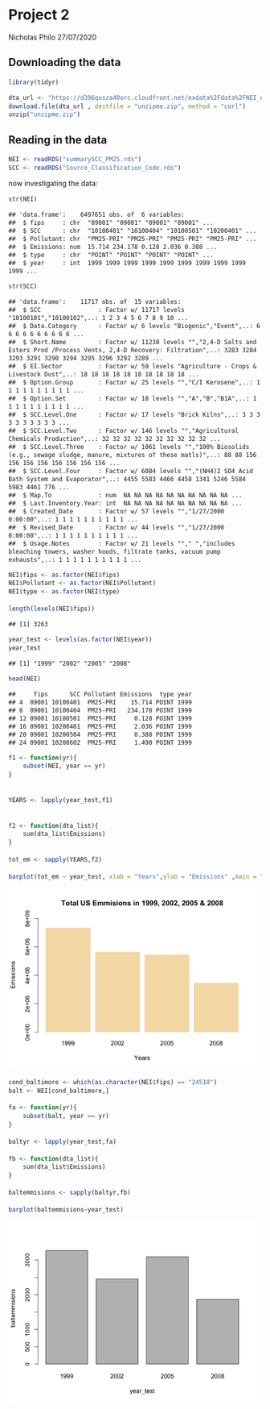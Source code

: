 Project 2
================
Nicholas Philo
27/07/2020

## Downloading the data

``` r
library(tidyr)
```

``` r
dta_url <- "https://d396qusza40orc.cloudfront.net/exdata%2Fdata%2FNEI_data.zip"
download.file(dta_url , destfile = "unzipme.zip", method = "curl")
unzip("unzipme.zip")
```

## Reading in the data

``` r
NEI <- readRDS("summarySCC_PM25.rds")
SCC <- readRDS("Source_Classification_Code.rds")
```

now investigating the data:

``` r
str(NEI)
```

    ## 'data.frame':    6497651 obs. of  6 variables:
    ##  $ fips     : chr  "09001" "09001" "09001" "09001" ...
    ##  $ SCC      : chr  "10100401" "10100404" "10100501" "10200401" ...
    ##  $ Pollutant: chr  "PM25-PRI" "PM25-PRI" "PM25-PRI" "PM25-PRI" ...
    ##  $ Emissions: num  15.714 234.178 0.128 2.036 0.388 ...
    ##  $ type     : chr  "POINT" "POINT" "POINT" "POINT" ...
    ##  $ year     : int  1999 1999 1999 1999 1999 1999 1999 1999 1999 1999 ...

``` r
str(SCC)
```

    ## 'data.frame':    11717 obs. of  15 variables:
    ##  $ SCC                : Factor w/ 11717 levels "10100101","10100102",..: 1 2 3 4 5 6 7 8 9 10 ...
    ##  $ Data.Category      : Factor w/ 6 levels "Biogenic","Event",..: 6 6 6 6 6 6 6 6 6 6 ...
    ##  $ Short.Name         : Factor w/ 11238 levels "","2,4-D Salts and Esters Prod /Process Vents, 2,4-D Recovery: Filtration",..: 3283 3284 3293 3291 3290 3294 3295 3296 3292 3289 ...
    ##  $ EI.Sector          : Factor w/ 59 levels "Agriculture - Crops & Livestock Dust",..: 18 18 18 18 18 18 18 18 18 18 ...
    ##  $ Option.Group       : Factor w/ 25 levels "","C/I Kerosene",..: 1 1 1 1 1 1 1 1 1 1 ...
    ##  $ Option.Set         : Factor w/ 18 levels "","A","B","B1A",..: 1 1 1 1 1 1 1 1 1 1 ...
    ##  $ SCC.Level.One      : Factor w/ 17 levels "Brick Kilns",..: 3 3 3 3 3 3 3 3 3 3 ...
    ##  $ SCC.Level.Two      : Factor w/ 146 levels "","Agricultural Chemicals Production",..: 32 32 32 32 32 32 32 32 32 32 ...
    ##  $ SCC.Level.Three    : Factor w/ 1061 levels "","100% Biosolids (e.g., sewage sludge, manure, mixtures of these matls)",..: 88 88 156 156 156 156 156 156 156 156 ...
    ##  $ SCC.Level.Four     : Factor w/ 6084 levels "","(NH4)2 SO4 Acid Bath System and Evaporator",..: 4455 5583 4466 4458 1341 5246 5584 5983 4461 776 ...
    ##  $ Map.To             : num  NA NA NA NA NA NA NA NA NA NA ...
    ##  $ Last.Inventory.Year: int  NA NA NA NA NA NA NA NA NA NA ...
    ##  $ Created_Date       : Factor w/ 57 levels "","1/27/2000 0:00:00",..: 1 1 1 1 1 1 1 1 1 1 ...
    ##  $ Revised_Date       : Factor w/ 44 levels "","1/27/2000 0:00:00",..: 1 1 1 1 1 1 1 1 1 1 ...
    ##  $ Usage.Notes        : Factor w/ 21 levels ""," ","includes bleaching towers, washer hoods, filtrate tanks, vacuum pump exhausts",..: 1 1 1 1 1 1 1 1 1 1 ...

``` r
NEI$fips <- as.factor(NEI$fips)
NEI$Pollutant <- as.factor(NEI$Pollutant)
NEI$type <- as.factor(NEI$type)

length(levels(NEI$fips))
```

    ## [1] 3263

``` r
year_test <- levels(as.factor(NEI$year))
year_test
```

    ## [1] "1999" "2002" "2005" "2008"

``` r
head(NEI)
```

    ##     fips      SCC Pollutant Emissions  type year
    ## 4  09001 10100401  PM25-PRI    15.714 POINT 1999
    ## 8  09001 10100404  PM25-PRI   234.178 POINT 1999
    ## 12 09001 10100501  PM25-PRI     0.128 POINT 1999
    ## 16 09001 10200401  PM25-PRI     2.036 POINT 1999
    ## 20 09001 10200504  PM25-PRI     0.388 POINT 1999
    ## 24 09001 10200602  PM25-PRI     1.490 POINT 1999

``` r
f1 <- function(yr){
    subset(NEI, year == yr)
}


YEARS <- lapply(year_test,f1)


f2 <- function(dta_list){
    sum(dta_list$Emissions)
}

tot_em <- sapply(YEARS,f2)

barplot(tot_em ~ year_test, xlab = "Years",ylab = "Emissions" ,main = "Total US Emmisions in 1999, 2002, 2005 & 2008", col = "wheat", space = 0.1, border = NA, axes = TRUE, ylim = c(  0,max(tot_em)*1.1  )  )
```

![](project-2_files/figure-gfm/unnamed-chunk-7-1.png)<!-- -->

``` r
cond_baltimore <- which(as.character(NEI$fips) == "24510")
balt <- NEI[cond_baltimore,]

fa <- function(yr){
    subset(balt, year == yr)
}

baltyr <- lapply(year_test,fa)

fb <- function(dta_list){
    sum(dta_list$Emissions)
}

baltemmisions <- sapply(baltyr,fb)

barplot(baltemmisions~year_test)
```

![](project-2_files/figure-gfm/unnamed-chunk-8-1.png)<!-- -->
